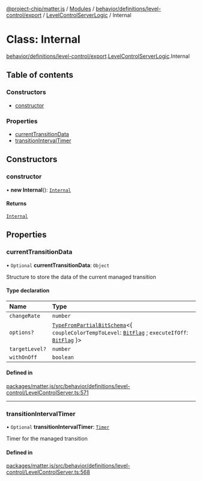 [@project-chip/matter.js](../README.md) / [Modules](../modules.md) / [behavior/definitions/level-control/export](../modules/behavior_definitions_level_control_export.md) / [LevelControlServerLogic](../modules/behavior_definitions_level_control_export.LevelControlServerLogic.md) / Internal

# Class: Internal

[behavior/definitions/level-control/export](../modules/behavior_definitions_level_control_export.md).[LevelControlServerLogic](../modules/behavior_definitions_level_control_export.LevelControlServerLogic.md).Internal

## Table of contents

### Constructors

- [constructor](behavior_definitions_level_control_export.LevelControlServerLogic.Internal.md#constructor)

### Properties

- [currentTransitionData](behavior_definitions_level_control_export.LevelControlServerLogic.Internal.md#currenttransitiondata)
- [transitionIntervalTimer](behavior_definitions_level_control_export.LevelControlServerLogic.Internal.md#transitionintervaltimer)

## Constructors

### constructor

• **new Internal**(): [`Internal`](behavior_definitions_level_control_export.LevelControlServerLogic.Internal.md)

#### Returns

[`Internal`](behavior_definitions_level_control_export.LevelControlServerLogic.Internal.md)

## Properties

### currentTransitionData

• `Optional` **currentTransitionData**: `Object`

Structure to store the data of the current managed transition

#### Type declaration

| Name | Type |
| :------ | :------ |
| `changeRate` | `number` |
| `options?` | [`TypeFromPartialBitSchema`](../modules/schema_export.md#typefrompartialbitschema)\<\{ `coupleColorTempToLevel`: [`BitFlag`](../modules/schema_export.md#bitflag) ; `executeIfOff`: [`BitFlag`](../modules/schema_export.md#bitflag)  }\> |
| `targetLevel?` | `number` |
| `withOnOff` | `boolean` |

#### Defined in

[packages/matter.js/src/behavior/definitions/level-control/LevelControlServer.ts:571](https://github.com/project-chip/matter.js/blob/904d0c9b952b91f28a21803759c5e5c66ee4d272/packages/matter.js/src/behavior/definitions/level-control/LevelControlServer.ts#L571)

___

### transitionIntervalTimer

• `Optional` **transitionIntervalTimer**: [`Timer`](../interfaces/time_export.Timer.md)

Timer for the managed transition

#### Defined in

[packages/matter.js/src/behavior/definitions/level-control/LevelControlServer.ts:568](https://github.com/project-chip/matter.js/blob/904d0c9b952b91f28a21803759c5e5c66ee4d272/packages/matter.js/src/behavior/definitions/level-control/LevelControlServer.ts#L568)
